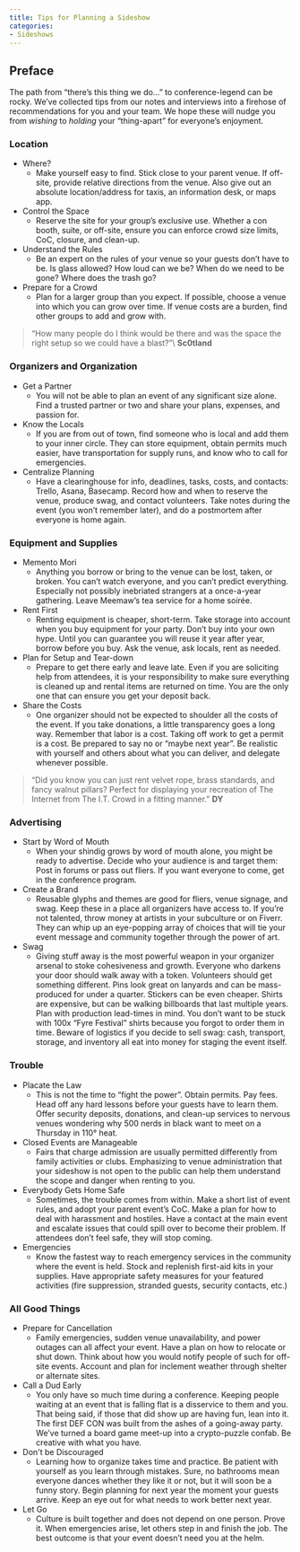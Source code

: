 ```yaml
---
title: Tips for Planning a Sideshow
categories:
- Sideshows
---
```


## Preface
The path from “there’s this thing we do...” to conference-legend can be rocky. We’ve collected tips from our notes and interviews into a firehose of recommendations for you and your team. We hope these will nudge you from *wishing* to *holding* your “thing-apart” for everyone’s enjoyment.

### Location

- Where?
    - Make yourself easy to find. Stick close to your parent venue. If off-site, provide relative directions from the venue. Also give out an absolute location/address for taxis, an information desk, or maps app.
- Control the Space
    - Reserve the site for your group’s exclusive use. Whether a con booth, suite, or off-site, ensure you can enforce crowd size limits, CoC, closure, and clean-up.
- Understand the Rules
    - Be an expert on the rules of your venue so your guests don’t have to be. Is glass allowed? How loud can we be? When do we need to be gone? Where does the trash go?
- Prepare for a Crowd
    - Plan for a larger group than you expect. If possible, choose a venue into which you can grow over time. If venue costs are a burden, find other groups to add and grow with.

> “How many people do I think would be there and was the space the right setup so we could have a blast?”\\
**Sc0tland**

### Organizers and Organization

- Get a Partner
    - You will not be able to plan an event of any significant size alone. Find a trusted partner or two and share your plans, expenses, and passion for.
- Know the Locals
    - If you are from out of town, find someone who is local and add them to your inner circle. They can store equipment, obtain permits much easier, have transportation for supply runs, and know who to call for emergencies.
- Centralize Planning
    - Have a clearinghouse for info, deadlines, tasks, costs, and contacts: Trello, Asana, Basecamp. Record how and when to reserve the venue, produce swag, and contact volunteers. Take notes during the event (you won’t remember later), and do a postmortem after everyone is home again.

### Equipment and Supplies

- Memento Mori
    - Anything you borrow or bring to the venue can be lost, taken, or broken. You can’t watch everyone, and you can’t predict everything. Especially not possibly inebriated strangers at a once-a-year gathering. Leave Meemaw’s tea service for a home soirée.
- Rent First
    - Renting equipment is cheaper, short-term. Take storage into account when you buy equipment for your party. Don’t buy into your own hype. Until you can guarantee you will reuse it year after year, borrow before you buy. Ask the venue, ask locals, rent as needed.
- Plan for Setup and Tear-down
    - Prepare to get there early and leave late. Even if you are soliciting help from attendees, it is your responsibility to make sure everything is cleaned up and rental items are returned on time. You are the only one that can ensure you get your deposit back.
- Share the Costs
    - One organizer should not be expected to shoulder all the costs of the event. If you take donations, a little transparency goes a long way. Remember that labor is a cost. Taking off work to get a permit is a cost. Be prepared to say no or “maybe next year”. Be realistic with yourself and others about what you can deliver, and delegate whenever possible.

> “Did you know you can just rent velvet rope, brass standards, and  fancy walnut pillars? Perfect for displaying your recreation of The Internet from The I.T. Crowd in a fitting manner.”
**DY**

### Advertising

- Start by Word of Mouth
    - When your shindig grows by word of mouth alone, you might be ready to advertise. Decide who your audience is and target them: Post in forums or pass out fliers. If you want everyone to come, get in the conference program.
- Create a Brand
    - Reusable glyphs and themes are good for fliers, venue signage, and swag. Keep these in a place all organizers have access to. If you’re not talented, throw money at artists in your subculture or on Fiverr. They can whip up an eye-popping array of choices that will tie your event message and community together through the power of art.
- Swag
    - Giving stuff away is the most powerful weapon in your organizer arsenal to stoke cohesiveness and growth. Everyone who darkens your door should walk away with a token. Volunteers should get something different. Pins look great on lanyards and can be mass-produced for under a quarter. Stickers can be even cheaper. Shirts are expensive, but can be walking billboards that last multiple years. Plan with production lead-times in mind. You don’t want to be stuck with 100x “Fyre Festival” shirts because you forgot to order them in time. Beware of logistics if you decide to sell swag: cash, transport, storage, and inventory all eat into money for staging the event itself.

### Trouble

- Placate the Law
    - This is not the time to “fight the power”. Obtain permits. Pay fees. Head off any hard lessons before your guests have to learn them. Offer security deposits, donations, and clean-up services to nervous venues wondering why 500 nerds in black want to meet on a Thursday in 110° heat.
- Closed Events are Manageable
    - Fairs that charge admission are usually permitted differently from family activities or clubs. Emphasizing to venue administration that your sideshow is not open to the public can help them understand the scope and danger when renting to you.
- Everybody Gets Home Safe
    - Sometimes, the trouble comes from within. Make a short list of event rules, and adopt your parent event’s CoC. Make a plan for how to deal with harassment and hostiles. Have a contact at the main event and escalate issues that could spill over to become their problem. If attendees don’t feel safe, they will stop coming.
- Emergencies
    - Know the fastest way to reach emergency services in the community where the event is held. Stock and replenish first-aid kits in your supplies. Have appropriate safety measures for your featured activities (fire suppression, stranded guests, security contacts, etc.)

### All Good Things

- Prepare for Cancellation
    - Family emergencies, sudden venue unavailability, and power outages can all affect your event. Have a plan on how to relocate or shut down. Think about how you would notify people of such for off-site events. Account and plan for inclement weather through shelter or alternate sites.
- Call a Dud Early
    - You only have so much time during a conference. Keeping people waiting at an event that is falling flat is a disservice to them and you. That being said, if those that did show up are having fun, lean into it. The first DEF CON was built from the ashes of a going-away party. We’ve turned a board game meet-up into a crypto-puzzle confab. Be creative with what you have.
- Don't be Discouraged
    - Learning how to organize takes time and practice. Be patient with yourself as you learn through mistakes. Sure, no bathrooms mean everyone dances whether they like it or not, but it will soon be a funny story. Begin planning for next year the moment your guests arrive. Keep an eye out for what needs to work better next year.
- Let Go
    - Culture is built together and does not depend on one person. Prove it. When emergencies arise, let others step in and finish the job. The best outcome is that your event doesn’t need you at the helm.